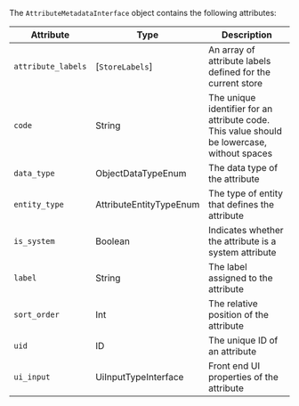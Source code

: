 The `AttributeMetadataInterface` object contains the following attributes:

Attribute | Type | Description
--- | --- | ---
`attribute_labels` | [`StoreLabels`] | An array of attribute labels defined for the current store
`code` | String | The unique identifier for an attribute code. This value should be lowercase, without spaces
`data_type` | ObjectDataTypeEnum | The data type of the attribute
`entity_type` | AttributeEntityTypeEnum | The type of entity that defines the attribute
`is_system` | Boolean | Indicates whether the attribute is a system attribute
`label` | String | The label assigned to the attribute
`sort_order` | Int | The relative position of the attribute
`uid` | ID | The unique ID of an attribute
`ui_input` | UiInputTypeInterface | Front end UI properties of the attribute
